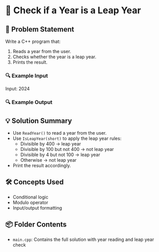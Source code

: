 # 📅 Check if a Year is a Leap Year

## 🧩 Problem Statement
Write a C++ program that:
1. Reads a year from the user.
2. Checks whether the year is a leap year.
3. Prints the result.

### 🔍 Example Input

Input: 2024


### 🔍 Example Output


## 💡 Solution Summary
- Use `ReadYear()` to read a year from the user.
- Use `IsLeapYear(short)` to apply the leap year rules:
  - Divisible by 400 → leap year
  - Divisible by 100 but not 400 → not leap year
  - Divisible by 4 but not 100 → leap year
  - Otherwise → not leap year
- Print the result accordingly.

## 🛠️ Concepts Used
- Conditional logic
- Modulo operator
- Input/output formatting

## 📦 Folder Contents
- `main.cpp`: Contains the full solution with year reading and leap year check
